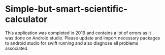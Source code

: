 # Simple-but-smart-scientific-calculator

This application was completed in 2019 and contains a lot of errors as it was done on Android studio. 
Please update and import necessary packages to android studio for swift running and also diagnose all problems associated.
